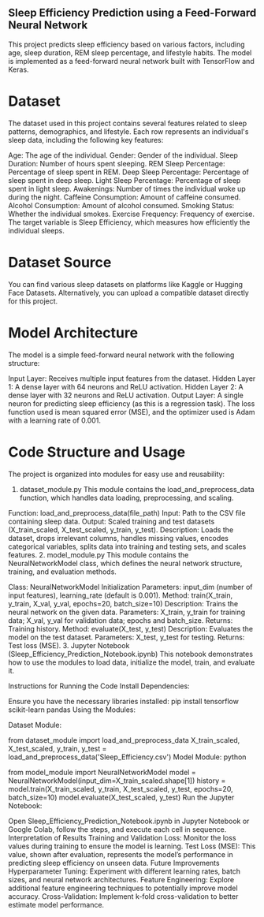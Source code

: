 ## Sleep Efficiency Prediction using a Feed-Forward Neural Network
This project predicts sleep efficiency based on various factors, including age, sleep duration, REM sleep percentage, and lifestyle habits. The model is implemented as a feed-forward neural network built with TensorFlow and Keras.

# Dataset
The dataset used in this project contains several features related to sleep patterns, demographics, and lifestyle. Each row represents an individual's sleep data, including the following key features:

Age: The age of the individual.
Gender: Gender of the individual.
Sleep Duration: Number of hours spent sleeping.
REM Sleep Percentage: Percentage of sleep spent in REM.
Deep Sleep Percentage: Percentage of sleep spent in deep sleep.
Light Sleep Percentage: Percentage of sleep spent in light sleep.
Awakenings: Number of times the individual woke up during the night.
Caffeine Consumption: Amount of caffeine consumed.
Alcohol Consumption: Amount of alcohol consumed.
Smoking Status: Whether the individual smokes.
Exercise Frequency: Frequency of exercise.
The target variable is Sleep Efficiency, which measures how efficiently the individual sleeps.

# Dataset Source
You can find various sleep datasets on platforms like Kaggle or Hugging Face Datasets. Alternatively, you can upload a compatible dataset directly for this project.

# Model Architecture
The model is a simple feed-forward neural network with the following structure:

Input Layer: Receives multiple input features from the dataset.
Hidden Layer 1: A dense layer with 64 neurons and ReLU activation.
Hidden Layer 2: A dense layer with 32 neurons and ReLU activation.
Output Layer: A single neuron for predicting sleep efficiency (as this is a regression task).
The loss function used is mean squared error (MSE), and the optimizer used is Adam with a learning rate of 0.001.

# Code Structure and Usage
The project is organized into modules for easy use and reusability:

1. dataset_module.py
This module contains the load_and_preprocess_data function, which handles data loading, preprocessing, and scaling.

Function: load_and_preprocess_data(file_path)
Input: Path to the CSV file containing sleep data.
Output: Scaled training and test datasets (X_train_scaled, X_test_scaled, y_train, y_test).
Description: Loads the dataset, drops irrelevant columns, handles missing values, encodes categorical variables, splits data into training and testing sets, and scales features.
2. model_module.py
This module contains the NeuralNetworkModel class, which defines the neural network structure, training, and evaluation methods.

Class: NeuralNetworkModel
Initialization Parameters: input_dim (number of input features), learning_rate (default is 0.001).
Method: train(X_train, y_train, X_val, y_val, epochs=20, batch_size=10)
Description: Trains the neural network on the given data.
Parameters: X_train, y_train for training data; X_val, y_val for validation data; epochs and batch_size.
Returns: Training history.
Method: evaluate(X_test, y_test)
Description: Evaluates the model on the test dataset.
Parameters: X_test, y_test for testing.
Returns: Test loss (MSE).
3. Jupyter Notebook (Sleep_Efficiency_Prediction_Notebook.ipynb)
This notebook demonstrates how to use the modules to load data, initialize the model, train, and evaluate it.

Instructions for Running the Code
Install Dependencies:

Ensure you have the necessary libraries installed:
pip install tensorflow scikit-learn pandas
Using the Modules:

Dataset Module:


from dataset_module import load_and_preprocess_data
X_train_scaled, X_test_scaled, y_train, y_test = load_and_preprocess_data('Sleep_Efficiency.csv')
Model Module:
python

from model_module import NeuralNetworkModel
model = NeuralNetworkModel(input_dim=X_train_scaled.shape[1])
history = model.train(X_train_scaled, y_train, X_test_scaled, y_test, epochs=20, batch_size=10)
model.evaluate(X_test_scaled, y_test)
Run the Jupyter Notebook:

Open Sleep_Efficiency_Prediction_Notebook.ipynb in Jupyter Notebook or Google Colab, follow the steps, and execute each cell in sequence.
Interpretation of Results
Training and Validation Loss: Monitor the loss values during training to ensure the model is learning.
Test Loss (MSE): This value, shown after evaluation, represents the model’s performance in predicting sleep efficiency on unseen data.
Future Improvements
Hyperparameter Tuning: Experiment with different learning rates, batch sizes, and neural network architectures.
Feature Engineering: Explore additional feature engineering techniques to potentially improve model accuracy.
Cross-Validation: Implement k-fold cross-validation to better estimate model performance.
